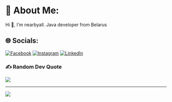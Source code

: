 # 💫 About Me:
Hi 👋, I'm nearbyall. 
Java developer from Belarus


## 🌐 Socials:
[![Facebook](https://img.shields.io/badge/Facebook-%231877F2.svg?logo=Facebook&logoColor=white)](https://facebook.com/melnikau) [![Instagram](https://img.shields.io/badge/Instagram-%23E4405F.svg?logo=Instagram&logoColor=white)](https://instagram.com/nearby_all) [![LinkedIn](https://img.shields.io/badge/LinkedIn-%230077B5.svg?logo=linkedin&logoColor=white)](https://linkedin.com/in/uladzislaumelnikau) 


### ✍️ Random Dev Quote
![](https://quotes-github-readme.vercel.app/api?type=horizontal&theme=radical)

---
[![](https://visitcount.itsvg.in/api?id=nearbyall&icon=0&color=0)](https://visitcount.itsvg.in)
